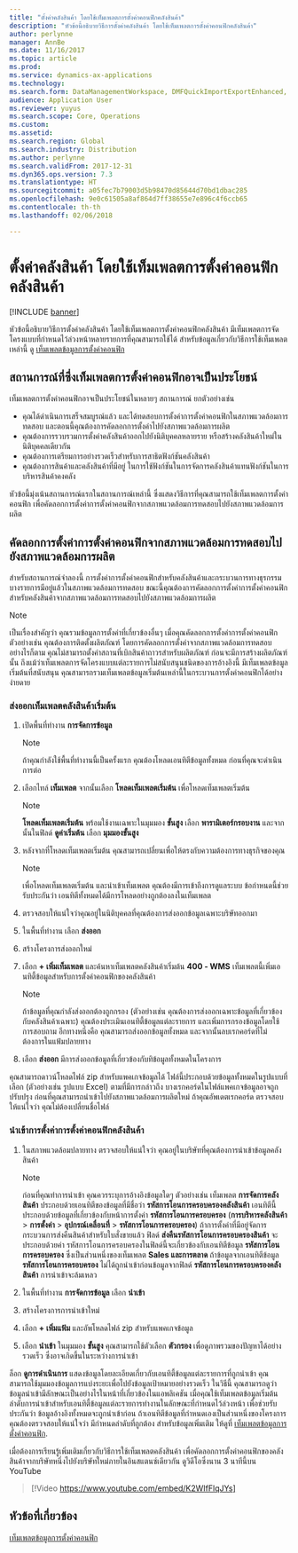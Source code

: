 ```yaml
---
title: "ตั้งค่าคลังสินค้า โดยใช้เท็มเพลตการตั้งค่าคอนฟิกคลังสินค้า"
description: "หัวข้อนี้อธิบายวิธีการตั้งค่าคลังสินค้า โดยใช้เท็มเพลตการตั้งค่าคอนฟิกคลังสินค้า"
author: perlynne
manager: AnnBe
ms.date: 11/16/2017
ms.topic: article
ms.prod: 
ms.service: dynamics-ax-applications
ms.technology: 
ms.search.form: DataManagementWorkspace, DMFQuickImportExportEnhanced, DMFDefinitionGroupTemplate, DMFEntityTemplateDefinitionLoadDialog
audience: Application User
ms.reviewer: yuyus
ms.search.scope: Core, Operations
ms.custom: 
ms.assetid: 
ms.search.region: Global
ms.search.industry: Distribution
ms.author: perlynne
ms.search.validFrom: 2017-12-31
ms.dyn365.ops.version: 7.3
ms.translationtype: HT
ms.sourcegitcommit: a05fec7b79003d5b98470d85644d70bd1dbac285
ms.openlocfilehash: 9e0c61505a8af864d7ff38655e7e896c4f6ccb65
ms.contentlocale: th-th
ms.lasthandoff: 02/06/2018

---
```


# <a name="set-up-a-warehouse-by-using-a-warehouse-configuration-template"></a>ตั้งค่าคลังสินค้า โดยใช้เท็มเพลตการตั้งค่าคอนฟิกคลังสินค้า

[!INCLUDE [banner](../includes/banner.md)]

หัวข้อนี้อธิบายวิธีการตั้งค่าคลังสินค้า โดยใช้เท็มเพลตการตั้งค่าคอนฟิกคลังสินค้า มีเท็มเพลตการจัดโครงแบบที่กำหนดไว้ล่วงหน้าหลายรายการที่คุณสามารถใช้ได้ สำหรับข้อมูลเกี่ยวกับวิธีการใช้เท็มเพลตเหล่านี้ ดู [เท็มเพลตข้อมูลการตั้งค่าคอนฟิก](../../dev-itpro/data-entities/configuration-data-templates.md)

## <a name="scenarios-where-configuration-templates-can-be-helpful"></a>สถานการณ์ที่ซึ่งเท็มเพลตการตั้งค่าคอนฟิกอาจเป็นประโยชน์

เท็มเพลตการตั้งค่าคอนฟิกอาจเป็นประโยชน์ในหลายๆ สถานการณ์ ยกตัวอย่างเช่น

- คุณได้ดำเนินการเสร็จสมบูรณ์แล้ว และได้ทดสอบการตั้งค่าการตั้งค่าคอนฟิกในสภาพแวดล้อมการทดสอบ และตอนนี้คุณต้องการคัดลอกการตั้งค่าไปยังสภาพแวดล้อมการผลิต
- คุณต้องการรวบรวมการตั้งค่าคลังสินค้าออกไปยังนิติบุคคลหลายราย หรือสร้างคลังสินค้าใหม่ในนิติบุคคลเดียวกัน
- คุณต้องการเตรียมการอย่างรวดเร็วสำหรับการสาธิตฟังก์ชันคลังสินค้า
- คุณต้องการสินค้าและคลังสินค้าที่มีอยู่ ในการใช้ฟังก์ชันในการจัดการคลังสินค้าแทนฟังก์ชันในการบริหารสินค้าคงคลัง

หัวข้อนี้มุ่งเน้นสถานการณ์แรกในสถานการณ์เหล่านี้ ซึ่งแสดงวิธีการที่คุณสามารถใช้เท็มเพลตการตั้งค่าคอนฟิก เพื่อคัดลอกการตั้งค่าการตั้งค่าคอนฟิกจากสภาพแวดล้อมการทดสอบไปยังสภาพแวดล้อมการผลิต

## <a name="copy-a-configuration-setup-from-a-test-environment-to-a-production-environment"></a>คัดลอกการตั้งค่าการตั้งค่าคอนฟิกจากสภาพแวดล้อมการทดสอบไปยังสภาพแวดล้อมการผลิต

สำหรับสถานการณ์จำลองนี้ การตั้งค่าการตั้งค่าคอนฟิกสำหรับคลังสินค้าและกระบวนการทางธุรกรรมบางรายการมีอยู่แล้วในสภาพแวดล้อมการทดสอบ ขณะนี้คุณต้องการคัดลอกการตั้งค่าการตั้งค่าคอนฟิกสำหรับคลังสินค้าจากสภาพแวดล้อมการทดสอบไปยังสภาพแวดล้อมการผลิต

> [!NOTE]
> เป็นเรื่องสำคัญว่า คุณรวมข้อมูลการตั้งค่าที่เกี่ยวข้องอื่นๆ เมื่อคุณคัดลอกการตั้งค่าการตั้งค่าคอนฟิก ตัวอย่างเช่น คุณต้องการติดตั้งผลิตภัณฑ์ โดยการคัดลอกการตั้งค่าจากสภาพแวดล้อมการทดสอบ อย่างไรก็ตาม คุณไม่สามารถตั้งค่าสถานที่เบิกสินค้าถาวรสำหรับผลิตภัณฑ์ ก่อนจะมีการสร้างผลิตภัณฑ์นั้น ถึงแม้ว่าเท็มเพลตการจัดโครงแบบแต่ละรายการไม่สนับสนุนชนิดของการอ้างอิงนี้ มีเท็มเพลตข้อมูลเริ่มต้นที่สนับสนุน คุณสามารถรวมเท็มเพลตข้อมูลเริ่มต้นเหล่านี้ในกระบวนการตั้งค่าคอนฟิกได้อย่างง่ายดาย

### <a name="export-a-default-warehouse-template"></a>ส่งออกเท็มเพลตคลังสินค้าเริ่มต้น 

1. เปิดพื้นที่ทำงาน **การจัดการข้อมูล**

    > [!NOTE]
    > ถ้าคุณกำลังใช้พื้นที่ทำงานนี้เป็นครั้งแรก คุณต้องโหลดเอนทิตีข้อมูลทั้งหมด ก่อนที่คุณจะดำเนินการต่อ

2. เลือกไทล์ **เท็มเพลต** จากนั้นเลือก **โหลดเท็มเพลตเริ่มต้น** เพื่อโหลดเท็มเพลตเริ่มต้น

    > [!NOTE]
    > **โหลดเท็มเพลตเริ่มต้น** พร้อมใช้งานเฉพาะในมุมมอง **ขั้นสูง** เลือก **พารามิเตอร์กรอบงาน** และจากนั้นในฟิลด์ **ดูค่าเริ่มต้น** เลือก **มุมมองขั้นสูง**

3. หลังจากที่โหลดเท็มเพลตเริ่มต้น คุณสามารถเปลี่ยนเพื่อให้ตรงกับความต้องการทางธุรกิจของคุณ

    > [!NOTE]
    > เพื่อโหลดเท็มเพลตเริ่มต้น และนำเข้าเท็มเพลต คุณต้องมีการเข้าถึงการดูแลระบบ ข้อกำหนดนี้ช่วยรับประกันว่า เอนทิตีทั้งหมดได้มีการโหลดอย่างถูกต้องลงในเท็มเพลต

4. ตรวจสอบให้แน่ใจว่าคุณอยู่ในนิติบุคคลที่คุณต้องการส่งออกข้อมูลเฉพาะบริษัทออกมา
5. ในพื้นที่ทำงาน เลือก **ส่งออก**
6. สร้างโครงการส่งออกใหม่
7. เลือก **+ เพิ่มเท็มเพลต** และค้นหาเท็มเพลตคลังสินค้าเริ่มต้น **400 - WMS** เท็มเพลตนี้เพิ่มเอนทิตี้ข้อมูลสำหรับการตั้งค่าคอนฟิกของคลังสินค้า

    > [!NOTE]
    > ถ้าข้อมูลที่คุณกำลังส่งออกต้องถูกกรอง (ตัวอย่างเช่น คุณต้องการส่งออกเฉพาะข้อมูลที่เกี่ยวข้องกับคลังสินค้าเฉพาะ) คุณต้องประเมินเอนทิตี้ข้อมูลแต่ละรายการ และเพิ่มการกรองข้อมูลโดยใช้การสอบถาม อีกทางหนึ่งคือ คุณสามารถส่งออกข้อมูลทั้งหมด และจากนั้นลบเรกคอร์ดที่ไม่ต้องการในแฟ้มปลายทาง

8. เลือก **ส่งออก** มีการส่งออกข้อมูลที่เกี่ยวข้องกับทิข้อมูลทั้งหมดในโครงการ

คุณสามารถดาวน์โหลดไฟล์ zip สำหรับแพคเกจข้อมูลได้ ไฟล์นี้ประกอบด้วยข้อมูลทั้งหมดในรูปแบบที่เลือก (ตัวอย่างเช่น รูปแบบ Excel) ตามที่มีการกล่าวถึง บางเรกคอร์ดในไฟล์แพคเกจข้อมูลอาจถูกปรับปรุง ก่อนที่คุณสามารถนำเข้าไปยังสภาพแวดล้อมการผลิตใหม่ ถ้าคุณอัพเดตเรกคอร์ด ตรวจสอบให้แน่ใจว่า คุณไม่ต้องเปลี่ยนชื่อไฟล์

### <a name="import-a-warehouse-configuration-setup"></a>นำเข้าการตั้งค่าการตั้งค่าคอนฟิกคลังสินค้า

1. ในสภาพแวดล้อมปลายทาง ตรวจสอบให้แน่ใจว่า คุณอยู่ในบริษัทที่คุณต้องการนำเข้าข้อมูลคลังสินค้า

    > [!NOTE]
    > ก่อนที่คุณทำการนำเข้า คุณควรระบุการอ้างอิงข้อมูลใดๆ ตัวอย่างเช่น เท็มเพลต **การจัดการคลังสินค้า** ประกอบด้วยเอนทิตีของข้อมูลที่มีชื่อว่า **รหัสการโอนการครอบครองคลังสินค้า** เอนทิตีนี้ประกอบด้วยข้อมูลที่เกี่ยวข้องกับหน้าการตั้งค่า **รหัสการโอนการครอบครอง** (**การบริหารคลังสินค้า** > **การตั้งค่า** > **อุปกรณ์เคลื่อนที่** > **รหัสการโอนการครอบครอง**) ถ้าการตั้งค่าที่มีอยู่จัดการกระบวนการส่งคืนสินค้าสำหรับใบสั่งขายแล้ว ฟิลด์ **ส่งคืนรหัสการโอนการครอบครองสินค้า** จะประกอบด้วยค่า รหัสการโอนการครอบครองในฟิลด์นี้จะเกี่ยวข้องกับเอนทิตีข้อมูล **รหัสการโอนการครอบครอง** ซึ่งเป็นส่วนหนึ่งของเท็มเพลต **Sales และการตลาด** ถ้าข้อมูลจากเอนทิตีข้อมูล **รหัสการโอนการครอบครอง** ไม่ได้ถูกนำเข้าก่อนข้อมูลจากฟิลด์ **รหัสการโอนการครอบครองคลังสินค้า** การนำเข้าจะล้มเหลว

2. ในพื้นที่ทำงาน **การจัดการข้อมูล** เลือก **นำเข้า**
3. สร้างโครงการการนำเข้าใหม่
4. เลือก **+ เพิ่มแฟ้ม** และอัพโหลดไฟล์ zip สำหรับแพคเกจข้อมูล
5. เลือก **นำเข้า** ในมุมมอง **ขั้นสูง** คุณสามารถใช้ตัวเลือก **ตัวกรอง** เพื่อดูภาพรวมของปัญหาได้อย่างรวดเร็ว ซึ่งอาจเกิดขึ้นในระหว่างการนำเข้า

ล็อก **ดูการดำเนินการ** แสดงข้อมูลโดยละเอียดเกี่ยวกับเอนทิตี้ข้อมูลแต่ละรายการที่ถูกนำเข้า คุณสามารถใช้มุมมองข้อมูลการแบ่งระยะเพื่อไปยังข้อมูลเป้าหมายอย่างรวดเร็ว ในวิธีนี้ คุณสามารถดูว่าข้อมูลนำเข้ามีลักษณะเป็นอย่างไรในหน้าที่เกี่ยวข้องในแอพลิเคชัน เมื่อคุณใช้เท็มเพลตข้อมูลเริ่มต้น ลำดับการนำเข้าสำหรับเอนทิตี้ข้อมูลแต่ละรายการทำงานในลักษณะที่กำหนดไว้ล่วงหน้า เพื่อช่วยรับประกันว่า ข้อมูลอ้างอิงทั้งหมดจะถูกนำเข้าก่อน ถ้าเอนทิตีข้อมูลที่กำหนดเองเป็นส่วนหนึ่งของโครงการ คุณต้องตรวจสอบให้แน่ใจว่า มีกำหนดลำดับที่ถูกต้อง สำหรับข้อมูลเพิ่มเติม ให้ดูที่ [เท็มเพลตข้อมูลการตั้งค่าคอนฟิก](../../dev-itpro/data-entities/configuration-data-templates.md).

เมื่อต้องการเรียนรู้เพิ่มเติมเกี่ยวกับวิธีการใช้เท็มเพลตคลังสินค้า เพื่อคัดลอกการตั้งค่าคอนฟิกของคลังสินค้าจากบริษัทหนึ่งไปยังบริษัทใหม่ภายในอินสแตนซ์เดียวกัน ดูวิดีโอซึ่งนาน 3 นาทีนี้บน YouTube

> [!Video https://www.youtube.com/embed/K2WIfFlqJYs]


## <a name="related-topic"></a>หัวข้อที่เกี่ยวข้อง

[เท็มเพลตข้อมูลการตั้งค่าคอนฟิก](../../dev-itpro/data-entities/configuration-data-templates.md)

